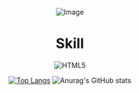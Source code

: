 <div align = "center">

 ![Image](https://github.com/user-attachments/assets/5cd699a9-555d-4f7e-b6d3-7b36a7262f22)

<h1> Skill </h1>

![HTML5](https://img.shields.io/badge/html5-%23E34F26.svg?style=for-the-badge&logo=html5&logoColor=white)

 [![Top Langs](https://github-readme-stats.vercel.app/api/top-langs/?username=jeong0300&layout=donut)](https://github.com/anuraghazra/github-readme-stats)
 ![Anurag's GitHub stats](https://github-readme-stats.vercel.app/api?username=jeong0300&show_icons=true&theme=cobalt)

 <h2> </h2>
 
</div>




